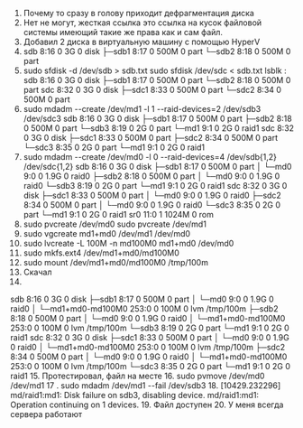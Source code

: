 1. Почему то сразу в голову приходит дефрагментация диска
2. Нет не могут, жесткая ссылка это ссылка на кусок файловой системы имеющий такие же права как и сам файл.
3. Добавил 2 диска в виртуальную машину с помощью HyperV
4. sdb      8:16   0    3G  0 disk
├─sdb1   8:17   0  500M  0 part
└─sdb2   8:18   0  500M  0 part
5.  sudo sfdisk -d /dev/sdb > sdb.txt 
      sudo sfdisk /dev/sdc < sdb.txt
lsblk :
sdb      8:16   0    3G  0 disk
├─sdb1   8:17   0  500M  0 part
└─sdb2   8:18   0  500M  0 part
sdc      8:32   0    3G  0 disk
├─sdc1   8:33   0  500M  0 part
└─sdc2   8:34   0  500M  0 part
6. sudo mdadm --create  /dev/md1 -l 1 --raid-devices=2 /dev/sdb3 /dev/sdc3
sdb       8:16   0    3G  0 disk
├─sdb1    8:17   0  500M  0 part
├─sdb2    8:18   0  500M  0 part
└─sdb3    8:19   0    2G  0 part
  └─md1   9:1    0    2G  0 raid1
sdc       8:32   0    3G  0 disk
├─sdc1    8:33   0  500M  0 part
├─sdc2    8:34   0  500M  0 part
└─sdc3    8:35   0    2G  0 part
  └─md1   9:1    0    2G  0 raid1
7. sudo mdadm --create  /dev/md0 -l 0 --raid-devices=4 /dev/sdb{1,2} /dev/sdc{1,2}
sdb       8:16   0    3G  0 disk
├─sdb1    8:17   0  500M  0 part
│ └─md0   9:0    0  1.9G  0 raid0
├─sdb2    8:18   0  500M  0 part
│ └─md0   9:0    0  1.9G  0 raid0
└─sdb3    8:19   0    2G  0 part
  └─md1   9:1    0    2G  0 raid1
sdc       8:32   0    3G  0 disk
├─sdc1    8:33   0  500M  0 part
│ └─md0   9:0    0  1.9G  0 raid0
├─sdc2    8:34   0  500M  0 part
│ └─md0   9:0    0  1.9G  0 raid0
└─sdc3    8:35   0    2G  0 part
  └─md1   9:1    0    2G  0 raid1
sr0      11:0    1 1024M  0 rom
8. sudo pvcreate /dev/md0 sudo pvcreate /dev/md1
9. sudo vgcreate md1+md0 /dev/md1 /dev/md0
10.  sudo lvcreate -L 100M -n md100M0 md1+md0 /dev/md0
11. sudo mkfs.ext4 /dev/md1+md0/md100M0
12. sudo mount /dev/md1+md0/md100M0 /tmp/100m
13. Скачал
14. 
sdb                     8:16   0    3G  0 disk
├─sdb1                  8:17   0  500M  0 part
│ └─md0                 9:0    0  1.9G  0 raid0
│   └─md1+md0-md100M0 253:0    0  100M  0 lvm   /tmp/100m
├─sdb2                  8:18   0  500M  0 part
│ └─md0                 9:0    0  1.9G  0 raid0
│   └─md1+md0-md100M0 253:0    0  100M  0 lvm   /tmp/100m
└─sdb3                  8:19   0    2G  0 part
  └─md1                 9:1    0    2G  0 raid1
sdc                     8:32   0    3G  0 disk
├─sdc1                  8:33   0  500M  0 part
│ └─md0                 9:0    0  1.9G  0 raid0
│   └─md1+md0-md100M0 253:0    0  100M  0 lvm   /tmp/100m
├─sdc2                  8:34   0  500M  0 part
│ └─md0                 9:0    0  1.9G  0 raid0
│   └─md1+md0-md100M0 253:0    0  100M  0 lvm   /tmp/100m
└─sdc3                  8:35   0    2G  0 part
  └─md1                 9:1    0    2G  0 raid1
15. Протестировал, файл на месте
16.  sudo pvmove /dev/md0 /dev/md1
17 . sudo mdadm /dev/md1 --fail /dev/sdb3
18. [10429.232296] md/raid1:md1: Disk failure on sdb3, disabling device.
               md/raid1:md1: Operation continuing on 1 devices.
19. Файл доступен
20. У меня всегда сервера работают

